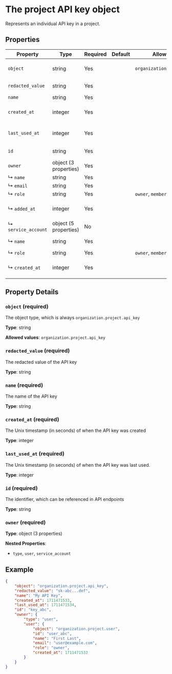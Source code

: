 # The project API key object

Represents an individual API key in a project.

## Properties

| Property | Type | Required | Default | Allowed Values | Description |
| -------- | ---- | -------- | ------- | -------------- | ----------- |
| `object` | string | Yes |  | `organization.project.api_key` | The object type, which is always `organization.project.api_key` |
| `redacted_value` | string | Yes |  |  | The redacted value of the API key |
| `name` | string | Yes |  |  | The name of the API key |
| `created_at` | integer | Yes |  |  | The Unix timestamp (in seconds) of when the API key was created |
| `last_used_at` | integer | Yes |  |  | The Unix timestamp (in seconds) of when the API key was last used. |
| `id` | string | Yes |  |  | The identifier, which can be referenced in API endpoints |
| `owner` | object (3 properties) | Yes |  |  |  |
|     ↳ `name` | string | Yes |  |  | The name of the user |
|     ↳ `email` | string | Yes |  |  | The email address of the user |
|     ↳ `role` | string | Yes |  | `owner`, `member` | `owner` or `member` |
|     ↳ `added_at` | integer | Yes |  |  | The Unix timestamp (in seconds) of when the project was added. |
|   ↳ `service_account` | object (5 properties) | No |  |  | Represents an individual service account in a project. |
|     ↳ `name` | string | Yes |  |  | The name of the service account |
|     ↳ `role` | string | Yes |  | `owner`, `member` | `owner` or `member` |
|     ↳ `created_at` | integer | Yes |  |  | The Unix timestamp (in seconds) of when the service account was created |

## Property Details

### `object` (required)

The object type, which is always `organization.project.api_key`

**Type**: string

**Allowed values**: `organization.project.api_key`

### `redacted_value` (required)

The redacted value of the API key

**Type**: string

### `name` (required)

The name of the API key

**Type**: string

### `created_at` (required)

The Unix timestamp (in seconds) of when the API key was created

**Type**: integer

### `last_used_at` (required)

The Unix timestamp (in seconds) of when the API key was last used.

**Type**: integer

### `id` (required)

The identifier, which can be referenced in API endpoints

**Type**: string

### `owner` (required)

**Type**: object (3 properties)

**Nested Properties**:

* `type`, `user`, `service_account`

## Example

```json
{
    "object": "organization.project.api_key",
    "redacted_value": "sk-abc...def",
    "name": "My API Key",
    "created_at": 1711471533,
    "last_used_at": 1711471534,
    "id": "key_abc",
    "owner": {
        "type": "user",
        "user": {
            "object": "organization.project.user",
            "id": "user_abc",
            "name": "First Last",
            "email": "user@example.com",
            "role": "owner",
            "created_at": 1711471533
        }
    }
}

```

